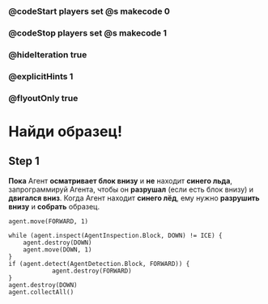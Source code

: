 ### @codeStart players set @s makecode 0
### @codeStop players set @s makecode 1

### @hideIteration true 
### @explicitHints 1
### @flyoutOnly true

# Найди образец!

## Step 1
**Пока** Агент **осматривает блок внизу** и **не** находит **синего льда**, запрограммируй Агента, чтобы он **разрушал** (если есть блок внизу) и **двигался вниз**. Когда Агент находит **синего лёд**, ему нужно **разрушить внизу** и **собрать** образец.


```template
agent.move(FORWARD, 1)
```

```ghost 
while (agent.inspect(AgentInspection.Block, DOWN) != ICE) {
    agent.destroy(DOWN)
    agent.move(DOWN, 1)
}
if (agent.detect(AgentDetection.Block, FORWARD)) {
            agent.destroy(FORWARD)
}
agent.destroy(DOWN)
agent.collectAll()
```

